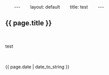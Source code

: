 　　---
　　layout: default
　　title: test
　　---
　　<h2>{{ page.title }}</h2>
　　<p>test</p>
　　<p>{{ page.date | date_to_string }}</p>